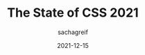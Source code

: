 ---
author: sachagreif
date: 2021-12-15
tags:
  - surveys
  - css
target_url: https://2021.stateofcss.com/
title: The State of CSS 2021
---
